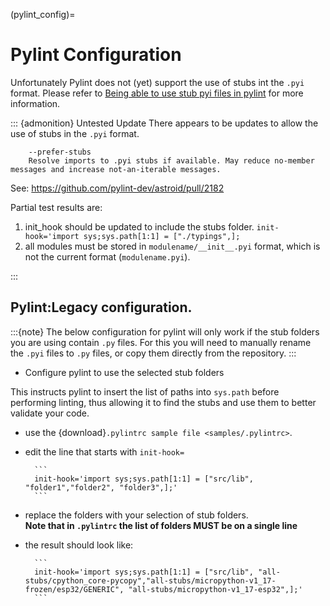 (pylint_config)=
# Pylint Configuration


Unfortunately Pylint does not (yet) support the use of stubs int the `.pyi` format.
Please refer to [Being able to use stub pyi files in pylint](https://github.com/PyCQA/pylint/issues/4987) for more information.


::: {admonition} Untested Update
There appears to be updates to allow the use of stubs in the `.pyi` format.
```
    --prefer-stubs
    Resolve imports to .pyi stubs if available. May reduce no-member messages and increase not-an-iterable messages.

```

See: https://github.com/pylint-dev/astroid/pull/2182

Partial test results are: 
1) init_hook should be updated to include the stubs folder.
    `init-hook='import sys;sys.path[1:1] = ["./typings",];`
2) all modules must be stored in `modulename/__init__.pyi` format, which is not the current format (`modulename.pyi`).
 
:::

## Pylint:Legacy configuration.

:::{note}
 The below configuration for pylint will only work if the stub folders you are using contain `.py` files.
For this you will need to manually rename  the `.pyi` files to `.py` files, 
or copy them directly from the repository.
:::
- Configure pylint to use the selected stub folders

This instructs pylint to insert the list of paths into `sys.path` before performing linting, thus allowing it to find the stubs and use them to better validate your code. 

- use the {download}`.pylintrc sample file <samples/.pylintrc>`.

- edit the line that starts with `init-hook=`  
  
        ```
        init-hook='import sys;sys.path[1:1] = ["src/lib", "folder1","folder2", "folder3",];'
        ```

- replace the folders with your selection of stub folders.  
  **Note that in `.pylintrc` the list of folders MUST be on a single line**

- the result should look like:  
  
        ```
        init-hook='import sys;sys.path[1:1] = ["src/lib", "all-stubs/cpython_core-pycopy","all-stubs/micropython-v1_17-frozen/esp32/GENERIC", "all-stubs/micropython-v1_17-esp32",];'
        ```
